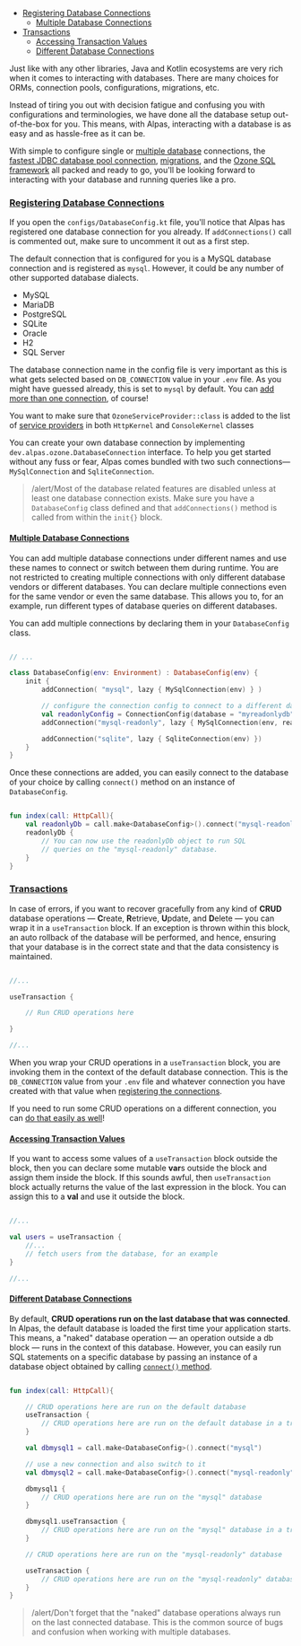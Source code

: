 - [Registering Database Connections](#registering-database-connections)
    - [Multiple Database Connections](#multiple-database-connections)
- [Transactions](#transactions)
    - [Accessing Transaction Values](#accessing-transcation-values)
    - [Different Database Connections](#different-database-connections)
    
Just like with any other libraries, Java and Kotlin ecosystems are very rich when it comes to interacting
with databases. There are many choices for ORMs, connection pools, configurations, migrations, etc.

Instead of tiring you out with decision fatigue and confusing you with configurations and terminologies,
we have done all the database setup out-of-the-box for you. This means, with Alpas, interacting
with a database is as easy and as hassle-free as it can be.

With simple to configure single or [multiple database](#multiple-database-connections) connections, the
[fastest JDBC database pool connection][hikari], [migrations](/docs/migrations), and the
[Ozone SQL framework](/docs/ozone) all packed and ready to go, you'll be looking
forward to interacting with your database and running queries like a pro.

<a name="registering-database-connections"></a>
### [Registering Database Connections](#registering-database-connections)

If you open the `configs/DatabaseConfig.kt` file, you'll notice that Alpas has registered one database connection
for you already. If `addConnections()` call is commented out, make sure to uncomment it out as a first step.

The default connection that is configured for you is a MySQL database connection and is registered
as `mysql`. However, it could be any number of other supported database dialects.

<div class="sublist">

- MySQL
- MariaDB
- PostgreSQL
- SQLite
- Oracle
- H2
- SQL Server

</div>

The database connection name in the config file is very important as this is what gets selected based
on `DB_CONNECTION` value in your `.env` file. As you might have guessed already, this is set to
`mysql` by default. You can [add more than one connection](#multiple-database-connections), of course!

You want to make sure that `OzoneServiceProvider::class` is added to the list of
[service providers](/docs/service-providers#registering) in both
`HttpKernel` and `ConsoleKernel` classes

You can create your own database connection by implementing `dev.alpas.ozone.DatabaseConnection`
interface. To help you get started without any fuss or fear, Alpas comes bundled with two
such connections—`MySqlConnection` and `SqliteConnection`.

>/alert/<span>Most of the database related features are disabled unless at least
>one database connection exists. Make sure you have a `DatabaseConfig` class defined and that
>`addConnections()` method is called from within the `init{}` block.</span>

<a name="multiple-database-connections"></a>
#### [Multiple Database Connections](#multiple-database-connections)

You can add multiple database connections under different names and use these names to connect or switch between
them during runtime. You are not restricted to creating multiple connections with only different database vendors
or different databases. You can declare multiple connections even for the same vendor or even the same database.
This allows you to, for an example, run different types of database queries on different databases.

You can add multiple connections by declaring them in your `DatabaseConfig` class.

<span class="line-numbers" data-start="9" data-file="configs/DatabaseConfig.kt">

```kotlin

// ...

class DatabaseConfig(env: Environment) : DatabaseConfig(env) {
    init {
        addConnection( "mysql", lazy { MySqlConnection(env) } )

        // configure the connection config to connect to a different database
        val readonlyConfig = ConnectionConfig(database = "myreadonlydb", host="192.168.1.1")
        addConnection("mysql-readonly", lazy { MySqlConnection(env, readonlyConfig) })

        addConnection("sqlite", lazy { SqliteConnection(env) })
    }
}

```

</span>

Once these connections are added, you can easily connect to the database of your
choice by calling `connect()` method on an instance of `DatabaseConfig`.

<span class="line-numbers" data-start="6">

```kotlin

fun index(call: HttpCall){
    val readonlyDb = call.make<DatabaseConfig>().connect("mysql-readonly")
    readonlyDb {
        // You can now use the readonlyDb object to run SQL
        // queries on the "mysql-readonly" database.
    }
}

```

</span>

<a name="transactions"></a>
### [Transactions](#transactions)

In case of errors, if you want to recover gracefully from any kind of **CRUD** database operations — **C**reate,
**R**etrieve, **U**pdate, and **D**elete — you can wrap it in a `useTransaction` block. If an exception is thrown
within this block, an auto rollback of the database will be performed, and hence, ensuring that your
database is in the correct state and that the data consistency is maintained.

<span class="line-numbers" data-start="5">

```kotlin

//...

useTransaction {

    // Run CRUD operations here

}

//...

``` 

</span>

When you wrap your CRUD operations in a `useTransaction` block, you are invoking them in the context of the default
database connection. This is the `DB_CONNECTION` value from your `.env` file and whatever connection you
have created with that value when [registering the connections](#registering-database-connections).

If you need to run some CRUD operations on a different connection, you can
[do that easily as well](#different-database-connections)!

<a name="accessing-transcation-values"></a>
#### [Accessing Transaction Values](#accessing-transcation-values)

If you want to access some values of a `useTransaction` block outside the block, then you can declare
some mutable **var**s outside the block and assign them inside the block. If this sounds awful,
then `useTransaction` block actually returns the value of the last expression in the block.
You can assign this to a **val** and use it outside the block.

<span class="line-numbers" data-start="5">

```kotlin

//...

val users = useTransaction {
    //...
    // fetch users from the database, for an example
}

//...

``` 

</span>

<a name="different-database-connections"></a>
#### [Different Database Connections](#different-database-connections)

By default, **CRUD operations run on the last database that was connected**. In Alpas, the default database
is loaded the first time your application starts. This means, a "naked" database operation — an operation
outside a db block — runs in the context of this database. However, you can easily run SQL
statements on a specific database by passing an instance of a database object
obtained by calling [`connect()` method](#multiple-database-connections).

```kotlin

fun index(call: HttpCall){

    // CRUD operations here are run on the default database 
    useTransaction {
        // CRUD operations here are run on the default database in a transaction
    }

    val dbmysql1 = call.make<DatabaseConfig>().connect("mysql")

    // use a new connection and also switch to it
    val dbmysql2 = call.make<DatabaseConfig>().connect("mysql-readonly")

    dbmysql1 {
        // CRUD operations here are run on the "mysql" database 
    }

    dbmysql1.useTransaction {
        // CRUD operations here are run on the "mysql" database in a transaction
    }

    // CRUD operations here are run on the "mysql-readonly" database 

    useTransaction {
        // CRUD operations here are run on the "mysql-readonly" database in a transaction
    }
}

```

>/alert/<span>Don't forget that the "naked" database operations always run on the last connected
>database. This is the common source of bugs and confusion when working with multiple databases.

[hikari]: https://github.com/brettwooldridge/HikariCP#jmh-benchmarks-checkered_flag
